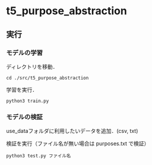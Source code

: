 # t5_purpose_abstraction
## 実行
### モデルの学習
ディレクトリを移動．
```
cd ./src/t5_purpose_abstraction
```
学習を実行．
```
python3 train.py
```
### モデルの検証
use_dataフォルダに利用したいデータを追加．(csv, txt)  

検証を実行（ファイル名が無い場合は purposes.txt で検証）
```
python3 test.py ファイル名 
```